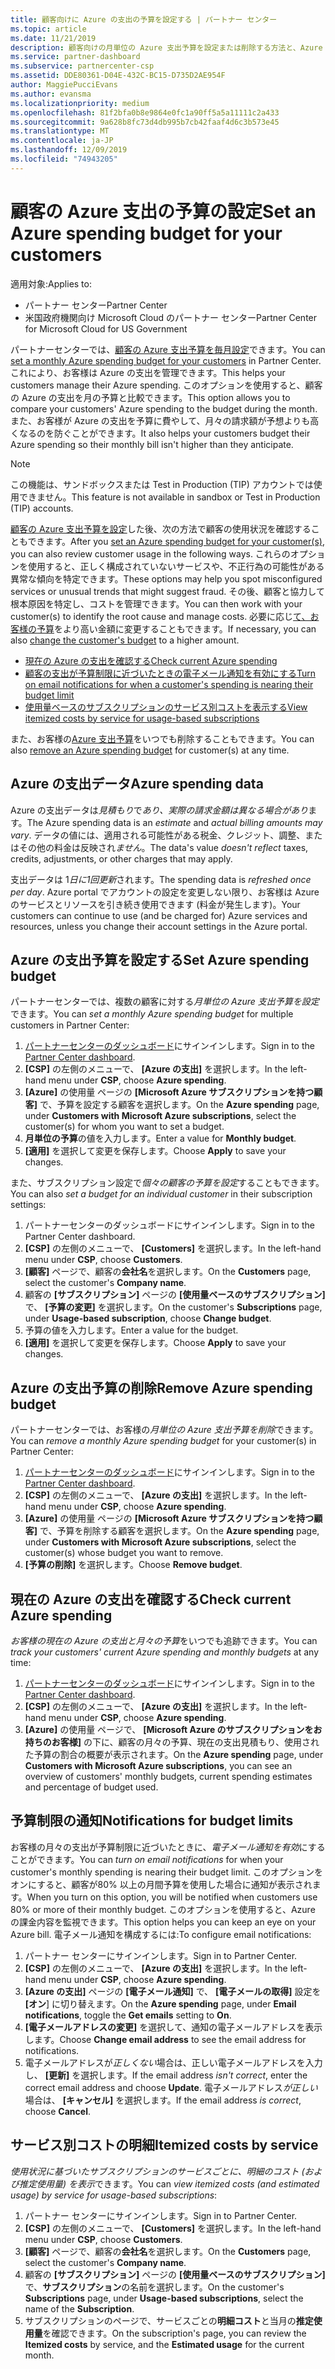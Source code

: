 ```yaml
---
title: 顧客向けに Azure の支出の予算を設定する | パートナー センター
ms.topic: article
ms.date: 11/21/2019
description: 顧客向けの月単位の Azure 支出予算を設定または削除する方法と、Azure の支出データを表示し、予算に関連する通知を設定する方法について説明します。
ms.service: partner-dashboard
ms.subservice: partnercenter-csp
ms.assetid: DDE80361-D04E-432C-BC15-D735D2AE954F
author: MaggiePucciEvans
ms.author: evansma
ms.localizationpriority: medium
ms.openlocfilehash: 81f2bfa0b8e9864e0fc1a90ff5a5a11111c2a433
ms.sourcegitcommit: 9a628b8fc73d4db995b7cb42faaf4d6c3b573e45
ms.translationtype: MT
ms.contentlocale: ja-JP
ms.lasthandoff: 12/09/2019
ms.locfileid: "74943205"
---
```

# <a name="set-an-azure-spending-budget-for-your-customers"></a><span data-ttu-id="05b56-103">顧客の Azure 支出の予算の設定</span><span class="sxs-lookup"><span data-stu-id="05b56-103">Set an Azure spending budget for your customers</span></span>

<span data-ttu-id="05b56-104">適用対象:</span><span class="sxs-lookup"><span data-stu-id="05b56-104">Applies to:</span></span>

- <span data-ttu-id="05b56-105">パートナー センター</span><span class="sxs-lookup"><span data-stu-id="05b56-105">Partner Center</span></span>
- <span data-ttu-id="05b56-106">米国政府機関向け Microsoft Cloud のパートナー センター</span><span class="sxs-lookup"><span data-stu-id="05b56-106">Partner Center for Microsoft Cloud for US Government</span></span>

<span data-ttu-id="05b56-107">パートナーセンターでは、[顧客の Azure 支出予算を毎月設定](#set-azure-spending-budget)できます。</span><span class="sxs-lookup"><span data-stu-id="05b56-107">You can [set a monthly Azure spending budget for your customers](#set-azure-spending-budget) in Partner Center.</span></span> <span data-ttu-id="05b56-108">これにより、お客様は Azure の支出を管理できます。</span><span class="sxs-lookup"><span data-stu-id="05b56-108">This helps your customers manage their Azure spending.</span></span> <span data-ttu-id="05b56-109">このオプションを使用すると、顧客の Azure の支出を月の予算と比較できます。</span><span class="sxs-lookup"><span data-stu-id="05b56-109">This option allows you to compare your customers' Azure spending to the budget during the month.</span></span> <span data-ttu-id="05b56-110">また、お客様が Azure の支出を予算に費やして、月々の請求額が予想よりも高くなるのを防ぐことができます。</span><span class="sxs-lookup"><span data-stu-id="05b56-110">It also helps your customers budget their Azure spending so their monthly bill isn't higher than they anticipate.</span></span>


> [!NOTE]  
> <span data-ttu-id="05b56-111">この機能は、サンドボックスまたは Test in Production (TIP) アカウントでは使用できません。</span><span class="sxs-lookup"><span data-stu-id="05b56-111">This feature is not available in sandbox or Test in Production (TIP) accounts.</span></span>

<span data-ttu-id="05b56-112">[顧客の Azure 支出予算を設定](#set-azure-spending-budget)した後、次の方法で顧客の使用状況を確認することもできます。</span><span class="sxs-lookup"><span data-stu-id="05b56-112">After you [set an Azure spending budget for your customer(s)](#set-azure-spending-budget), you can also review customer usage in the following ways.</span></span> <span data-ttu-id="05b56-113">これらのオプションを使用すると、正しく構成されていないサービスや、不正行為の可能性がある異常な傾向を特定できます。</span><span class="sxs-lookup"><span data-stu-id="05b56-113">These options may help you spot misconfigured services or unusual trends that might suggest fraud.</span></span> <span data-ttu-id="05b56-114">その後、顧客と協力して根本原因を特定し、コストを管理できます。</span><span class="sxs-lookup"><span data-stu-id="05b56-114">You can then work with your customer(s) to identify the root cause and manage costs.</span></span> <span data-ttu-id="05b56-115">必要に応じ[て、お客様の予算](#set-azure-spending-budget)をより高い金額に変更することもできます。</span><span class="sxs-lookup"><span data-stu-id="05b56-115">If necessary, you can also [change the customer's budget](#set-azure-spending-budget) to a higher amount.</span></span>

- [<span data-ttu-id="05b56-116">現在の Azure の支出を確認する</span><span class="sxs-lookup"><span data-stu-id="05b56-116">Check current Azure spending</span></span>](#check-current-azure-spending)
- [<span data-ttu-id="05b56-117">顧客の支出が予算制限に近づいたときの電子メール通知を有効にする</span><span class="sxs-lookup"><span data-stu-id="05b56-117">Turn on email notifications for when a customer's spending is nearing their budget limit</span></span>](#notifications-for-budget-limits)
- [<span data-ttu-id="05b56-118">使用量ベースのサブスクリプションのサービス別コストを表示する</span><span class="sxs-lookup"><span data-stu-id="05b56-118">View itemized costs by service for usage-based subscriptions</span></span>](#itemized-costs-by-service)

<span data-ttu-id="05b56-119">また、お客様の[Azure 支出予算](#remove-azure-spending-budget)をいつでも削除することもできます。</span><span class="sxs-lookup"><span data-stu-id="05b56-119">You can also [remove an Azure spending budget](#remove-azure-spending-budget) for customer(s) at any time.</span></span>

## <a name="azure-spending-data"></a><span data-ttu-id="05b56-120">Azure の支出データ</span><span class="sxs-lookup"><span data-stu-id="05b56-120">Azure spending data</span></span>

<span data-ttu-id="05b56-121">Azure の支出データは*見積もり*で*あり、実際の請求金額は異なる場合があり*ます。</span><span class="sxs-lookup"><span data-stu-id="05b56-121">The Azure spending data is an *estimate* and *actual billing amounts may vary*.</span></span> <span data-ttu-id="05b56-122">データの値には、適用される可能性がある税金、クレジット、調整、またはその他の料金は反映され*ません*。</span><span class="sxs-lookup"><span data-stu-id="05b56-122">The data's value *doesn't reflect* taxes, credits, adjustments, or other charges that may apply.</span></span>

<span data-ttu-id="05b56-123">支出データは 1*日に1回更新*されます。</span><span class="sxs-lookup"><span data-stu-id="05b56-123">The spending data is *refreshed once per day*.</span></span> <span data-ttu-id="05b56-124">Azure portal でアカウントの設定を変更しない限り、お客様は Azure のサービスとリソースを引き続き使用できます (料金が発生します)。</span><span class="sxs-lookup"><span data-stu-id="05b56-124">Your customers can continue to use (and be charged for) Azure services and resources, unless you change their account settings in the Azure portal.</span></span>

## <a name="set-azure-spending-budget"></a><span data-ttu-id="05b56-125">Azure の支出予算を設定する</span><span class="sxs-lookup"><span data-stu-id="05b56-125">Set Azure spending budget</span></span>

<span data-ttu-id="05b56-126">パートナーセンターでは、複数の顧客に対する*月単位の Azure 支出予算を設定*できます。</span><span class="sxs-lookup"><span data-stu-id="05b56-126">You can *set a monthly Azure spending budget* for multiple customers in Partner Center:</span></span>

1. <span data-ttu-id="05b56-127">[パートナーセンターのダッシュボード](https://partner.microsoft.com/dashboard/)にサインインします。</span><span class="sxs-lookup"><span data-stu-id="05b56-127">Sign in to the [Partner Center dashboard](https://partner.microsoft.com/dashboard/).</span></span>
2. <span data-ttu-id="05b56-128">**[CSP]** の左側のメニューで、 **[Azure の支出]** を選択します。</span><span class="sxs-lookup"><span data-stu-id="05b56-128">In the left-hand menu under **CSP**, choose **Azure spending**.</span></span>
3. <span data-ttu-id="05b56-129">**[Azure]** の使用量 ページの **[Microsoft Azure サブスクリプションを持つ顧客]** で、予算を設定する顧客を選択します。</span><span class="sxs-lookup"><span data-stu-id="05b56-129">On the **Azure spending** page, under **Customers with Microsoft Azure subscriptions**, select the customer(s) for whom you want to set a budget.</span></span>
4. <span data-ttu-id="05b56-130">**月単位の予算**の値を入力します。</span><span class="sxs-lookup"><span data-stu-id="05b56-130">Enter a value for **Monthly budget**.</span></span>
5. <span data-ttu-id="05b56-131">**[適用]** を選択して変更を保存します。</span><span class="sxs-lookup"><span data-stu-id="05b56-131">Choose **Apply** to save your changes.</span></span>

<span data-ttu-id="05b56-132">また、サブスクリプション設定で*個々の顧客の予算を設定*することもできます。</span><span class="sxs-lookup"><span data-stu-id="05b56-132">You can also *set a budget for an individual customer* in their subscription settings:</span></span>

1. <span data-ttu-id="05b56-133">パートナーセンターのダッシュボードにサインインします。</span><span class="sxs-lookup"><span data-stu-id="05b56-133">Sign in to the Partner Center dashboard.</span></span>
2. <span data-ttu-id="05b56-134">**[CSP]** の左側のメニューで、 **[Customers]** を選択します。</span><span class="sxs-lookup"><span data-stu-id="05b56-134">In the left-hand menu under **CSP**, choose **Customers**.</span></span>
3. <span data-ttu-id="05b56-135">**[顧客]** ページで、顧客の**会社名**を選択します。</span><span class="sxs-lookup"><span data-stu-id="05b56-135">On the **Customers** page, select the customer's **Company name**.</span></span>
4. <span data-ttu-id="05b56-136">顧客の **[サブスクリプション]** ページの **[使用量ベースのサブスクリプション]** で、 **[予算の変更]** を選択します。</span><span class="sxs-lookup"><span data-stu-id="05b56-136">On the customer's **Subscriptions** page, under **Usage-based subscription**, choose **Change budget**.</span></span>
5. <span data-ttu-id="05b56-137">予算の値を入力します。</span><span class="sxs-lookup"><span data-stu-id="05b56-137">Enter a value for the budget.</span></span>
6. <span data-ttu-id="05b56-138">**[適用]** を選択して変更を保存します。</span><span class="sxs-lookup"><span data-stu-id="05b56-138">Choose **Apply** to save your changes.</span></span>

## <a name="remove-azure-spending-budget"></a><span data-ttu-id="05b56-139">Azure の支出予算の削除</span><span class="sxs-lookup"><span data-stu-id="05b56-139">Remove Azure spending budget</span></span>

<span data-ttu-id="05b56-140">パートナーセンターでは、お客様の*月単位の Azure 支出予算を削除*できます。</span><span class="sxs-lookup"><span data-stu-id="05b56-140">You can *remove a monthly Azure spending budget* for your customer(s) in Partner Center:</span></span>

1. <span data-ttu-id="05b56-141">[パートナーセンターのダッシュボード](https://partner.microsoft.com/dashboard/)にサインインします。</span><span class="sxs-lookup"><span data-stu-id="05b56-141">Sign in to the [Partner Center dashboard](https://partner.microsoft.com/dashboard/).</span></span>
2. <span data-ttu-id="05b56-142">**[CSP]** の左側のメニューで、 **[Azure の支出]** を選択します。</span><span class="sxs-lookup"><span data-stu-id="05b56-142">In the left-hand menu under **CSP**, choose **Azure spending**.</span></span>
3. <span data-ttu-id="05b56-143">**[Azure]** の使用量 ページの **[Microsoft Azure サブスクリプションを持つ顧客]** で、予算を削除する顧客を選択します。</span><span class="sxs-lookup"><span data-stu-id="05b56-143">On the **Azure spending** page, under **Customers with Microsoft Azure subscriptions**, select the customer(s) whose budget you want to remove.</span></span>
4. <span data-ttu-id="05b56-144">**[予算の削除]** を選択します。</span><span class="sxs-lookup"><span data-stu-id="05b56-144">Choose **Remove budget**.</span></span>

## <a name="check-current-azure-spending"></a><span data-ttu-id="05b56-145">現在の Azure の支出を確認する</span><span class="sxs-lookup"><span data-stu-id="05b56-145">Check current Azure spending</span></span>

<span data-ttu-id="05b56-146">*お客様の現在の Azure の支出と月々の予算*をいつでも追跡できます。</span><span class="sxs-lookup"><span data-stu-id="05b56-146">You can *track your customers' current Azure spending and monthly budgets* at any time:</span></span>

1. <span data-ttu-id="05b56-147">[パートナーセンターのダッシュボード](https://partner.microsoft.com/dashboard/)にサインインします。</span><span class="sxs-lookup"><span data-stu-id="05b56-147">Sign in to the [Partner Center dashboard](https://partner.microsoft.com/dashboard/).</span></span>
2. <span data-ttu-id="05b56-148">**[CSP]** の左側のメニューで、 **[Azure の支出]** を選択します。</span><span class="sxs-lookup"><span data-stu-id="05b56-148">In the left-hand menu under **CSP**, choose **Azure spending**.</span></span>
3. <span data-ttu-id="05b56-149">**[Azure]** の使用量 ページで、 **[Microsoft Azure のサブスクリプションをお持ちのお客様]** の下に、顧客の月々の予算、現在の支出見積もり、使用された予算の割合の概要が表示されます。</span><span class="sxs-lookup"><span data-stu-id="05b56-149">On the **Azure spending** page, under **Customers with Microsoft Azure subscriptions**, you can see an overview of customers' monthly budgets, current spending estimates and percentage of budget used.</span></span>

## <a name="notifications-for-budget-limits"></a><span data-ttu-id="05b56-150">予算制限の通知</span><span class="sxs-lookup"><span data-stu-id="05b56-150">Notifications for budget limits</span></span>

<span data-ttu-id="05b56-151">お客様の月々の支出が予算制限に近づいたときに、*電子メール通知を有効*にすることができます。</span><span class="sxs-lookup"><span data-stu-id="05b56-151">You can *turn on email notifications* for when your customer's monthly spending is nearing their budget limit.</span></span> <span data-ttu-id="05b56-152">このオプションをオンにすると、顧客が80% 以上の月間予算を使用した場合に通知が表示されます。</span><span class="sxs-lookup"><span data-stu-id="05b56-152">When you turn on this option, you will be notified when customers use 80% or more of their monthly budget.</span></span> <span data-ttu-id="05b56-153">このオプションを使用すると、Azure の課金内容を監視できます。</span><span class="sxs-lookup"><span data-stu-id="05b56-153">This option helps you can keep an eye on your Azure bill.</span></span> <span data-ttu-id="05b56-154">電子メール通知を構成するには:</span><span class="sxs-lookup"><span data-stu-id="05b56-154">To configure email notifications:</span></span>

1. <span data-ttu-id="05b56-155">パートナー センターにサインインします。</span><span class="sxs-lookup"><span data-stu-id="05b56-155">Sign in to Partner Center.</span></span>
2. <span data-ttu-id="05b56-156">**[CSP]** の左側のメニューで、 **[Azure の支出]** を選択します。</span><span class="sxs-lookup"><span data-stu-id="05b56-156">In the left-hand menu under **CSP**, choose **Azure spending**.</span></span>
3. <span data-ttu-id="05b56-157">**[Azure の支出]** ページの **[電子メール通知]** で、 **[電子メールの取得]** 設定を **[オン**] に切り替えます。</span><span class="sxs-lookup"><span data-stu-id="05b56-157">On the **Azure spending** page, under **Email notifications**, toggle the **Get emails** setting to **On**.</span></span>
4. <span data-ttu-id="05b56-158">**[電子メールアドレスの変更]** を選択して、通知の電子メールアドレスを表示します。</span><span class="sxs-lookup"><span data-stu-id="05b56-158">Choose **Change email address** to see the email address for notifications.</span></span>
5. <span data-ttu-id="05b56-159">電子メールアドレスが*正しくない*場合は、正しい電子メールアドレスを入力し、 **[更新]** を選択します。</span><span class="sxs-lookup"><span data-stu-id="05b56-159">If the email address *isn't correct*, enter the correct email address and choose **Update**.</span></span> <span data-ttu-id="05b56-160">電子メールアドレス*が正しい*場合は、 **[キャンセル]** を選択します。</span><span class="sxs-lookup"><span data-stu-id="05b56-160">If the email address *is correct*, choose **Cancel**.</span></span>

## <a name="itemized-costs-by-service"></a><span data-ttu-id="05b56-161">サービス別コストの明細</span><span class="sxs-lookup"><span data-stu-id="05b56-161">Itemized costs by service</span></span>

<span data-ttu-id="05b56-162">*使用状況に基づいたサブスクリプションのサービスごとに、明細のコスト (および推定使用量) を表示*できます。</span><span class="sxs-lookup"><span data-stu-id="05b56-162">You can *view itemized costs (and estimated usage) by service for usage-based subscriptions*:</span></span>

1. <span data-ttu-id="05b56-163">パートナー センターにサインインします。</span><span class="sxs-lookup"><span data-stu-id="05b56-163">Sign in to Partner Center.</span></span>
2. <span data-ttu-id="05b56-164">**[CSP]** の左側のメニューで、 **[Customers]** を選択します。</span><span class="sxs-lookup"><span data-stu-id="05b56-164">In the left-hand menu under **CSP**, choose **Customers**.</span></span>
3. <span data-ttu-id="05b56-165">**[顧客]** ページで、顧客の**会社名**を選択します。</span><span class="sxs-lookup"><span data-stu-id="05b56-165">On the **Customers** page, select the customer's **Company name**.</span></span>
4. <span data-ttu-id="05b56-166">顧客の **[サブスクリプション]** ページの **[使用量ベースのサブスクリプション]** で、**サブスクリプション**の名前を選択します。</span><span class="sxs-lookup"><span data-stu-id="05b56-166">On the customer's **Subscriptions** page, under **Usage-based subscriptions**, select the name of the **Subscription**.</span></span>
5. <span data-ttu-id="05b56-167">サブスクリプションのページで、サービスごとの**明細コスト**と当月の**推定使用量**を確認できます。</span><span class="sxs-lookup"><span data-stu-id="05b56-167">On the subscription's page, you can review the **Itemized costs** by service, and the **Estimated usage** for the current month.</span></span>
